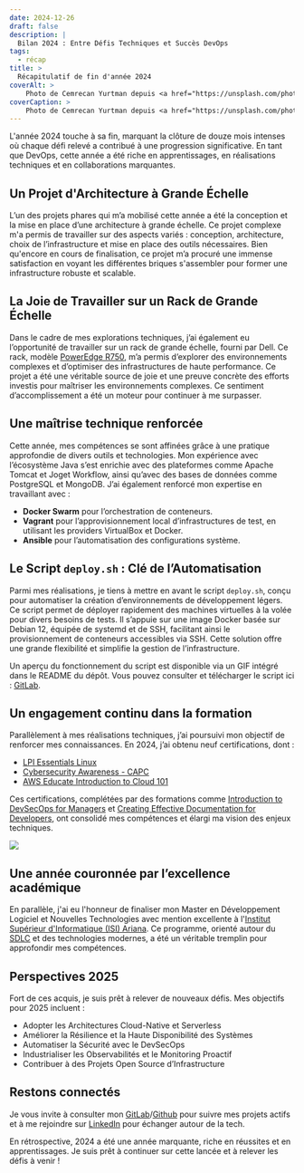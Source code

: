 ```yaml
---
date: 2024-12-26
draft: false
description: |
  Bilan 2024 : Entre Défis Techniques et Succès DevOps
tags:
  - récap
title: >
  Récapitulatif de fin d'année 2024
coverAlt: >
    Photo de Cemrecan Yurtman depuis <a href="https://unsplash.com/photos/a-crane-is-hanging-from-the-ceiling-of-a-building-2NNnv9m6hCI?utm_content=creditCopyText&utm_medium=referral&utm_source=unsplash">Unsplash</a>
coverCaption: >
    Photo de Cemrecan Yurtman depuis <a href="https://unsplash.com/photos/a-crane-is-hanging-from-the-ceiling-of-a-building-2NNnv9m6hCI?utm_content=creditCopyText&utm_medium=referral&utm_source=unsplash">Unsplash</a>
---
```


L'année 2024 touche à sa fin, marquant la clôture de douze mois intenses où chaque défi relevé a contribué à une progression significative. En tant que DevOps, cette année a été riche en apprentissages, en réalisations techniques et en collaborations marquantes.

## Un Projet d'Architecture à Grande Échelle

L’un des projets phares qui m’a mobilisé cette année a été la conception et la mise en place d’une architecture à grande échelle. Ce projet complexe m'a permis de travailler sur des aspects variés : conception, architecture, choix de l’infrastructure et mise en place des outils nécessaires. Bien qu'encore en cours de finalisation, ce projet m’a procuré une immense satisfaction en voyant les différentes briques s'assembler pour former une infrastructure robuste et scalable.

## La Joie de Travailler sur un Rack de Grande Échelle

Dans le cadre de mes explorations techniques, j’ai également eu l’opportunité de travailler sur un rack de grande
échelle, fourni par Dell. Ce rack, modèle [PowerEdge R750](https://www.dell.com/en-us/shop/dell-poweredge-servers/poweredge-r750-rack-server/spd/poweredge-r750/pe_r750_tm_vi_vp_sb?configurationid=424bec77-9177-4c21-b5ee-a90db36d6b48), m’a permis d’explorer des environnements complexes et d’optimiser des infrastructures de haute performance. Ce projet a été une véritable source de joie et une preuve concrète des efforts investis pour maîtriser les environnements complexes. Ce sentiment d’accomplissement a été un moteur pour continuer à me surpasser.

## Une maîtrise technique renforcée

Cette année, mes compétences se sont affinées grâce à une pratique approfondie de divers outils et technologies. Mon expérience avec l’écosystème Java s’est enrichie avec des plateformes comme Apache Tomcat et Joget Workflow, ainsi qu’avec des bases de données comme PostgreSQL et MongoDB. J’ai également renforcé mon expertise en travaillant avec :

- **Docker Swarm** pour l’orchestration de conteneurs.
- **Vagrant** pour l’approvisionnement local d’infrastructures de test, en utilisant les providers VirtualBox et Docker.
- **Ansible** pour l’automatisation des configurations système.

## Le Script `deploy.sh` : Clé de l’Automatisation

Parmi mes réalisations, je tiens à mettre en avant le script `deploy.sh`, conçu pour automatiser la création d’environnements de développement légers. Ce script permet de déployer rapidement des machines virtuelles à la volée pour divers besoins de tests. Il s’appuie sur une image Docker basée sur Debian 12, équipée de systemd et de SSH, facilitant ainsi le provisionnement de conteneurs accessibles via SSH. Cette solution offre une grande flexibilité et simplifie la gestion de l’infrastructure.

Un aperçu du fonctionnement du script est disponible via un GIF intégré dans le README du dépôt. Vous pouvez consulter et télécharger le script ici : [GitLab](https://gitlab.com/cool-devops-stuff/deploy.sh).

## Un engagement continu dans la formation

Parallèlement à mes réalisations techniques, j’ai poursuivi mon objectif de renforcer mes connaissances. En 2024, j’ai obtenu neuf certifications, dont :

- [LPI Essentials Linux](/posts/mon-certificat-lpi-linux-essentials)
- [Cybersecurity Awareness - CAPC](https://www.credly.com/badges/e236083a-e1e3-4d54-9af3-0c5df3563fed/linked_in_profile)
- [AWS Educate Introduction to Cloud 101](https://www.credly.com/badges/8d4c33da-00c2-417e-87a0-00223ec03fea)

Ces certifications, complétées par des formations comme [Introduction to DevSecOps for Managers](https://www.credly.com/badges/b2d09bac-8d35-40fc-8c18-da62f559a033) et [Creating Effective Documentation for Developers](https://www.credly.com/badges/e8dfb084-a421-4c0f-8ef7-014972c4ac18), ont consolidé mes compétences et élargi ma vision des enjeux techniques.

![](https://i.giphy.com/media/v1.Y2lkPTc5MGI3NjExNDdja3VmYTFxamx1bTJ5b29lajhoeG1rMHRzaTJlc2pqcDZ2c2xqYyZlcD12MV9pbnRlcm5hbF9naWZfYnlfaWQmY3Q9Zw/78XCFBGOlS6keY1Bil/giphy.gif)

## Une année couronnée par l’excellence académique

En parallèle, j'ai eu l'honneur de finaliser mon Master en Développement Logiciel et Nouvelles Technologies avec
mention excellente à l'[Institut Supérieur d'Informatique (ISI) Ariana](https://fr.wikipedia.org/wiki/Institut_sup%C3%A9rieur_d%27informatique_(Tunisie)). Ce programme, orienté autour du [SDLC](https://fr.wikipedia.org/wiki/Cycle_de_d%C3%A9veloppement_(logiciel)) et des technologies modernes, a été un véritable tremplin pour approfondir mes compétences.

## Perspectives 2025

Fort de ces acquis, je suis prêt à relever de nouveaux défis. Mes objectifs pour 2025 incluent :

- Adopter les Architectures Cloud-Native et Serverless
- Améliorer la Résilience et la Haute Disponibilité des Systèmes
- Automatiser la Sécurité avec le DevSecOps
- Industrialiser les Observabilités et le Monitoring Proactif
- Contribuer à des Projets Open Source d’Infrastructure

## Restons connectés

Je vous invite à consulter mon [GitLab](https://gitlab.com/aminelch/)/[Github](https://github.com/aminelch/) pour
suivre mes projets actifs et à me rejoindre sur [LinkedIn](https://www.linkedin.com/in/aminelch/) pour échanger autour de la tech.

<!-- Vous pouvez également me retrouver sur [Discord](https://discord.com) pour des discussions plus informelles. -->

En rétrospective, 2024 a été une année marquante, riche en réussites et en apprentissages. Je suis prêt à continuer sur cette lancée et à relever les défis à venir !
